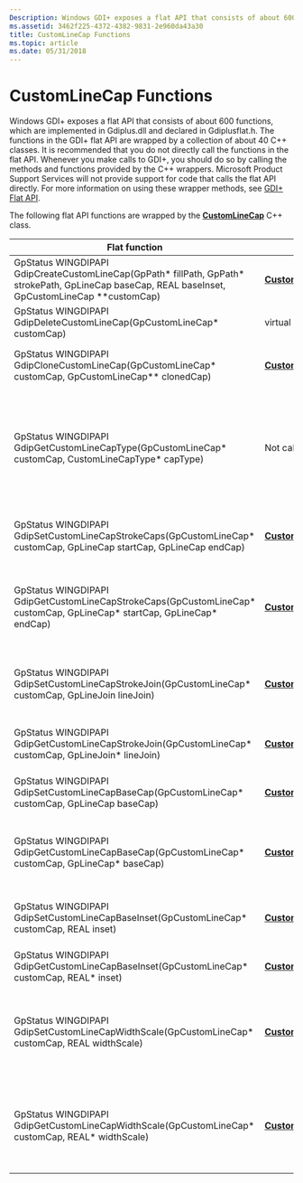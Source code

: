 ```yaml
---
Description: Windows GDI+ exposes a flat API that consists of about 600 functions, which are implemented in Gdiplus.dll and declared in Gdiplusflat.h.
ms.assetid: 3462f225-4372-4382-9831-2e960da43a30
title: CustomLineCap Functions
ms.topic: article
ms.date: 05/31/2018
---
```


# CustomLineCap Functions

Windows GDI+ exposes a flat API that consists of about 600 functions, which are implemented in Gdiplus.dll and declared in Gdiplusflat.h. The functions in the GDI+ flat API are wrapped by a collection of about 40 C++ classes. It is recommended that you do not directly call the functions in the flat API. Whenever you make calls to GDI+, you should do so by calling the methods and functions provided by the C++ wrappers. Microsoft Product Support Services will not provide support for code that calls the flat API directly. For more information on using these wrapper methods, see [GDI+ Flat API](-gdiplus-flatapi-flat.md).

The following flat API functions are wrapped by the [**CustomLineCap**](/windows/desktop/api/gdiplusheaders/nl-gdiplusheaders-customlinecap) C++ class.



| Flat function                                                                                                                                         | Wrapper method                                                                                                            | Description                                                                                                                                                                                                                                                                                                                                                   |
|-------------------------------------------------------------------------------------------------------------------------------------------------------|---------------------------------------------------------------------------------------------------------------------------|---------------------------------------------------------------------------------------------------------------------------------------------------------------------------------------------------------------------------------------------------------------------------------------------------------------------------------------------------------------|
| GpStatus WINGDIPAPI GdipCreateCustomLineCap(GpPath\* fillPath, GpPath\* strokePath, GpLineCap baseCap, REAL baseInset, GpCustomLineCap \*\*customCap) | [**CustomLineCap::CustomLineCap**](/windows/win32/api/gdiplusheaders/nf-gdiplusheaders-customlinecap-customlinecap(constcustomlinecap_)) | Creates a [**CustomLineCap::CustomLineCap**](/windows/win32/api/gdiplusheaders/nf-gdiplusheaders-customlinecap-customlinecap(constcustomlinecap_)) object.                                                                                                                                                                                                                   |
| GpStatus WINGDIPAPI GdipDeleteCustomLineCap(GpCustomLineCap\* customCap)                                                                              | virtual ~CustomLineCap()                                                                                                  | Cleans up resources used by a [**CustomLineCap::CustomLineCap**](/windows/win32/api/gdiplusheaders/nf-gdiplusheaders-customlinecap-customlinecap(constcustomlinecap_)) object.                                                                                                                                                                                               |
| GpStatus WINGDIPAPI GdipCloneCustomLineCap(GpCustomLineCap\* customCap, GpCustomLineCap\*\* clonedCap)                                                | [**CustomLineCap::Clone**](/windows/desktop/api/Gdiplusheaders/nf-gdiplusheaders-customlinecap-clone)                                                       | The [**CustomLineCap::Clone**](/windows/desktop/api/Gdiplusheaders/nf-gdiplusheaders-customlinecap-clone) method copies the contents of the existing object into a new [**CustomLineCap**](/windows/desktop/api/gdiplusheaders/nl-gdiplusheaders-customlinecap) object.                                                                                                                                                      |
| GpStatus WINGDIPAPI GdipGetCustomLineCapType(GpCustomLineCap\* customCap, CustomLineCapType\* capType)                                                | Not called by wrapper methods.                                                                                            | When this function is called, the *capType* parameter receives the type of the [**CustomLineCap**](/windows/desktop/api/gdiplusheaders/nl-gdiplusheaders-customlinecap) specified by *customCap*.<br/> The CustomLineCapType enumeration (defined in GdiplusEnums.h) has two elements: CustomLineCapTypeDefault = 0 and CustomLineCapTypeAdjustableArrow = 1.<br/>             |
| GpStatus WINGDIPAPI GdipSetCustomLineCapStrokeCaps(GpCustomLineCap\* customCap, GpLineCap startCap, GpLineCap endCap)                                 | [**CustomLineCap::SetStrokeCap**](/windows/desktop/api/Gdiplusheaders/nf-gdiplusheaders-customlinecap-setstrokecap)                               | The [**CustomLineCap::SetStrokeCap**](/windows/desktop/api/Gdiplusheaders/nf-gdiplusheaders-customlinecap-setstrokecap) method sets the [**LineCap**](/windows/desktop/api/Gdiplusenums/ne-gdiplusenums-linecap) object used to start and end lines within the [**GraphicsPath**](/windows/desktop/api/gdipluspath/nl-gdipluspath-graphicspath) object that defines this [**CustomLineCap**](/windows/desktop/api/gdiplusheaders/nl-gdiplusheaders-customlinecap) object. |
| GpStatus WINGDIPAPI GdipGetCustomLineCapStrokeCaps(GpCustomLineCap\* customCap, GpLineCap\* startCap, GpLineCap\* endCap)<br/>                  | [**CustomLineCap::GetStrokeCaps**](/windows/desktop/api/Gdiplusheaders/nf-gdiplusheaders-customlinecap-getstrokecaps)                       | The [**CustomLineCap::GetStrokeCaps**](/windows/desktop/api/Gdiplusheaders/nf-gdiplusheaders-customlinecap-getstrokecaps) method gets the end cap styles for both the start line cap and the end line cap. Line caps are [**LineCap**](/windows/desktop/api/Gdiplusenums/ne-gdiplusenums-linecap) objects that end the individual lines within a path.                                                          |
| GpStatus WINGDIPAPI GdipSetCustomLineCapStrokeJoin(GpCustomLineCap\* customCap, GpLineJoin lineJoin)                                                  | [**CustomLineCap::SetStrokeJoin**](/windows/desktop/api/Gdiplusheaders/nf-gdiplusheaders-customlinecap-setstrokejoin)                              | The [**CustomLineCap::SetStrokeJoin**](/windows/desktop/api/Gdiplusheaders/nf-gdiplusheaders-customlinecap-setstrokejoin) method sets the style of line join for the stroke. The line join specifies how two lines that intersect within the [**GraphicsPath**](/windows/desktop/api/gdipluspath/nl-gdipluspath-graphicspath) object that makes up the custom line cap are joined.                            |
| GpStatus WINGDIPAPI GdipGetCustomLineCapStrokeJoin(GpCustomLineCap\* customCap, GpLineJoin\* lineJoin)                                                | [**CustomLineCap::GetStrokeJoin**](/windows/desktop/api/Gdiplusheaders/nf-gdiplusheaders-customlinecap-getstrokejoin)                                       | The [**CustomLineCap::GetStrokeJoin**](/windows/desktop/api/Gdiplusheaders/nf-gdiplusheaders-customlinecap-getstrokejoin) method returns the style of [**LineJoin**](/windows/desktop/api/Gdiplusenums/ne-gdiplusenums-linejoin) used to join multiple lines in the same [**GraphicsPath**](/windows/desktop/api/gdipluspath/nl-gdipluspath-graphicspath) object.                                                                                      |
| GpStatus WINGDIPAPI GdipSetCustomLineCapBaseCap(GpCustomLineCap\* customCap, GpLineCap baseCap)                                                       | [**CustomLineCap::SetBaseCap**](/windows/desktop/api/Gdiplusheaders/nf-gdiplusheaders-customlinecap-setbasecap)                                     | The [**CustomLineCap::SetBaseCap**](/windows/desktop/api/Gdiplusheaders/nf-gdiplusheaders-customlinecap-setbasecap) method sets the [**LineCap**](/windows/desktop/api/Gdiplusenums/ne-gdiplusenums-linecap) that appears as part of this [**CustomLineCap**](/windows/desktop/api/gdiplusheaders/nl-gdiplusheaders-customlinecap) at the end of a line.                                                                                             |
| GpStatus WINGDIPAPI GdipGetCustomLineCapBaseCap(GpCustomLineCap\* customCap, GpLineCap\* baseCap)                                                     | [**CustomLineCap::GetBaseCap**](/windows/desktop/api/Gdiplusheaders/nf-gdiplusheaders-customlinecap-getbasecap)                                             | The [**CustomLineCap::GetBaseCap**](/windows/desktop/api/Gdiplusheaders/nf-gdiplusheaders-customlinecap-getbasecap) method gets the style of the base cap. The base cap is a [**LineCap**](/windows/desktop/api/Gdiplusenums/ne-gdiplusenums-linecap) object used as a cap at the end of a line along with this [**CustomLineCap**](/windows/desktop/api/gdiplusheaders/nl-gdiplusheaders-customlinecap) object.                                             |
| GpStatus WINGDIPAPI GdipSetCustomLineCapBaseInset(GpCustomLineCap\* customCap, REAL inset)<br/>                                                 | [**CustomLineCap::SetBaseInset**](/windows/desktop/api/Gdiplusheaders/nf-gdiplusheaders-customlinecap-setbaseinset)                                   | The [**CustomLineCap::SetBaseInset**](/windows/desktop/api/Gdiplusheaders/nf-gdiplusheaders-customlinecap-setbaseinset) method sets the base inset value of this custom line cap. This is the distance between the end of a line and the base cap.                                                                                                                                        |
| GpStatus WINGDIPAPI GdipGetCustomLineCapBaseInset(GpCustomLineCap\* customCap, REAL\* inset)                                                          | [**CustomLineCap::GetBaseInset**](/windows/desktop/api/Gdiplusheaders/nf-gdiplusheaders-customlinecap-getbaseinset)                                         | The [**CustomLineCap::GetBaseInset**](/windows/desktop/api/Gdiplusheaders/nf-gdiplusheaders-customlinecap-getbaseinset) method gets the distance between the base cap to the start of the line.                                                                                                                                                                                                 |
| GpStatus WINGDIPAPI GdipSetCustomLineCapWidthScale(GpCustomLineCap\* customCap, REAL widthScale)                                                      | [**CustomLineCap::SetWidthScale**](/windows/desktop/api/Gdiplusheaders/nf-gdiplusheaders-customlinecap-setwidthscale)                            | The [**CustomLineCap::SetWidthScale**](/windows/desktop/api/Gdiplusheaders/nf-gdiplusheaders-customlinecap-setwidthscale) method sets the value of the scale width. This is the amount to scale the custom line cap relative to the width of the [**Pen**](/windows/desktop/api/gdipluspen/nl-gdipluspen-pen) used to draw lines. The default value of 1.0 does not scale the line cap.                   |
| GpStatus WINGDIPAPI GdipGetCustomLineCapWidthScale(GpCustomLineCap\* customCap, REAL\* widthScale)                                                    | [**CustomLineCap::GetWidthScale**](/windows/desktop/api/Gdiplusheaders/nf-gdiplusheaders-customlinecap-getwidthscale)                                       | The [**CustomLineCap::GetWidthScale**](/windows/desktop/api/Gdiplusheaders/nf-gdiplusheaders-customlinecap-getwidthscale) method gets the value of the scale width. This is the amount to scale the custom line cap relative to the width of the **Pen** object used to draw a line. The default value of 1.0 does not scale the line cap.                                                      |



 

 

 